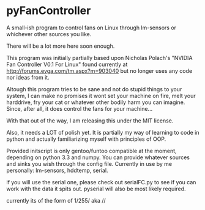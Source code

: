 pyFanController
===============

A small-ish program to control fans on Linux through lm-sensors or whichever other sources you like.

There will be a lot more here soon enough.

This program was initially partially based upon Nicholas Polach's 
"NVIDIA Fan Controller V0.1 For Linux"
found currently at http://forums.evga.com/tm.aspx?m=903040
but no longer uses any code nor ideas from it.

Altough this program tries to be sane and not do stupid things to your
system, I can make no promises it wont set your machine on fire,
melt your harddrive, fry your cat or whatever other bodily harm you
can imagine.
Since, after all, it does control the fans for your machine...

With that out of the way, I am releasing this under the MIT license.

Also, it needs a LOT of polish yet.
It is partially my way of learning to code in python and
actually familiarizing myself with principles of OOP.

Provided initscript is only gentoo/funtoo compatible at the moment,
depending on python 3.3 and numpy.
You can provide whatever sources and sinks you wish through the config file.
Currently in use by me personally: lm-sensors, hddtemp, serial.

if you will use the serial one, please check out serialFC.py to see if you can work with the data it spits out.
pyserial will also be most likely required.

currently its of the form of 1/255/ aka <fan controller number>/<fan speed>/